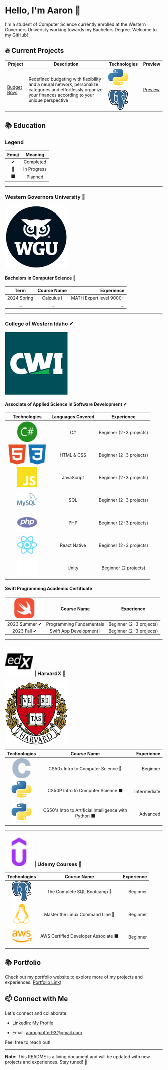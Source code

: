 <!--
**aaronjpotter93/aaronjpotter93** is a ✨ _special_ ✨ repository because its `README.md` (this file) appears on your GitHub profile.

Here are some ideas to get you started:

- 🔭 I’m currently working on ...
- 🌱 I’m currently learning ...
- 👯 I’m looking to collaborate on ...
- 🤔 I’m looking for help with ...
- 💬 Ask me about ...
- 📫 How to reach me: ...
- 😄 Pronouns: ...
- ⚡ Fun fact: ...
-->

# Hello, I'm Aaron 👋

I'm a student of Computer Science currently enrolled at the Western Governers Univeristy working towards my Bachelors Degree. Welcome to my GitHub!

## 🔥 Current Projects

| Project | Description | Technologies | Preview |
|---------|-------------|--------------|---------|
| [Budget Boys](https://github.com/bradenpotter12/budget_boys/tree/aaron) | Redefined budgeting with flexibility and a neural network, personalize categories and effortlessly organize your finances according to your unique perspective | <img src="assets/python-logo-only.svg" width="64" height="64"> <img src="assets/psql.svg" width="64" height="64" alt="PostgreSQL Logo">| [Preview](https://github.com/bradenpotter12/budget_boys/tree/aaron) |


## 📚 Education
### Legend
| Emoji | Meaning | 
|:---------:|:-------------:|
| ✔ | Completed |
| 🔄 | In Progress |
| ⬛ | Planned |
---
<h3>Western Governors University 🔄</h3>
<img src="assets/wgulogo.png" width="200" height="200" alt="Western Governors University Logo">
<h4>Bachelors in Computer Science 🔄</h4>  

| Term | Course Name | Experience |
|:--------------------------:|:-------------------:|------------:|
| 2024 Spring | Calculus I | MATH Expert level 9000+ |
| ... | ... | ... |

---

<h3>College of Western Idaho ✔</h3>
<img src="assets/cwilogo.png" width="200" height="200" alt="College of Western Idaho Logo">
<h4>Associate of Applied Science in Software Development ✔</h4>

| Technologies| Languages Covered | Experience |
|:--------------------------:|:-------------------:|:------------:|
| <img src="assets/csharp.svg" width="64" height="64" alt="C Sharp Logo"> | C# | Beginner (2-3 projects) |
| <img src="assets/html5.svg" width="64" height="64" alt="HTML 5 Logo"><img src="assets/css3.svg" width="64" height="64" alt="CSS 3 Logo"> | HTML & CSS | Beginner (2-3 projects) |
| <img src="assets/javascript.svg" width="64" height="64" alt="JavaScript Logo">| JavaScript | Beginner (2-3 projects) |
| <img src="assets/mysql.svg" width="64" height="64" alt="My SQL Logo">| SQL | Beginner (2-3 projects) |
| <img src="assets/php.svg" width="64" height="64" alt="PHP Logo"> | PHP | Beginner (2-3 projects) |
| <img src="assets/react.svg" width="64" height="64" alt="React Logo"> | React Native | Beginner (2-3 projects) |
| <img src="assets/unity.svg" width="64" height="64" alt="Unity Logo"> | Unity | Beginner (2 projects) |

<h4>Swift Programming Academic Certificate</h4>

| <img src="assets/swift.svg" width="64" height="64" alt="Swift Logo"> | Course Name | Experience |
|:--------------------------:|:-------------------:|:------------:|
| 2023 Summer ✔ | Programming Fundamentals | Beginner (2-3 projects) |
| 2023 Fall ✔ | Swift App Development I | Beginner (2-3 projects) |

<!--
### Frameworks

Here are some frameworks I've explored, though my experience is limited:

- <img src="assets/vuedotjs.svg" width="64" height="64" alt="Vue.js Logo"> Vue.js
- <img src="assets/createreactapp.svg" width="64" height="64" alt="Create React App Logo"> Create React App
- <img src="assets/angular.svg" width="64" height="64" alt="Angular Logo"> Angular
- <img src="assets/wordpress.svg" width="64" height="64" alt="WordPress Logo"> WordPress
-->

---
<h3><img src="assets/edx.svg" width="90" height="90" alt="edX Logo"> | HarvardX 🔄</h3>
<img src="assets/harvardlogo.png" width="200" height="200" alt="Harvard Logo"> 

| Technologies | Course Name | Experience |
|:--------------------------:|:-------------------:|------------:|
| <img src="assets/c.svg" width="64" height="64" alt="C Logo">  | CS50x Intro to Computer Science 🔄 | Beginner |
| <img src="assets/python-logo-only.svg" width="64" height="64" alt="Python Logo">  | CS50P Intro to Computer Science ⬛ | Intermediate |
| <img src="assets/python-logo-only.svg" width="64" height="64" alt="Python Logo">  | CS50's Intro to Artificial Intelligence with Python ⬛ | Advanced |

---
<h3><img src="assets/udemy.svg" width="90" height="90" alt="Udemy Logo"> | Udemy Courses 🔄</h3>

| Technologies | Course Name | Experience |
|:--------------------------:|:-------------------:|------------:|
| <img src="assets/psql.svg" width="64" height="64" alt="PostgreSQL Logo">  | The Complete SQL Bootcamp 🔄 | Beginner |
| <img src="assets/linux.svg" width="64" height="64" alt="Linux Logo">  | Master the Linux Command Line 🔄 | Beginner |
| <img src="assets/amazonaws.svg" width="64" height="64" alt="AWS Logo">  | AWS Certified Developer Associate ⬛ | Beginner |

## 📚 Portfolio

Check out my portfolio website to explore more of my projects and experiences: [Portfolio Link](https://aaronpotter6.wordpress.com/))

## 📫 Connect with Me

Let's connect and collaborate:

- LinkedIn: <a href="https://www.linkedin.com/in/aaron-potter-31b172107/" target="_blank">My Profile</a>

- Email: aaronjpotter93@gmail.com

Feel free to reach out!

---

**Note:** This README is a living document and will be updated with new projects and experiences. Stay tuned! 🌟

  
